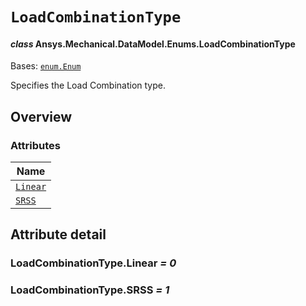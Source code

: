 # `LoadCombinationType`

<a id="ansys.mechanical.stubs.v242.Ansys.Mechanical.DataModel.Enums.LoadCombinationType"></a>

#### *class* Ansys.Mechanical.DataModel.Enums.LoadCombinationType

Bases: [`enum.Enum`](https://docs.python.org/3/library/enum.html#enum.Enum)

Specifies the Load Combination type.

<!-- !! processed by numpydoc !! -->

<a id="overview"></a>

## Overview

### Attributes

| Name |
| ---------------------------------------------------------------------------------------------------------------------- |
| [`Linear`](#LoadCombinationType.Linear) |
| [`SRSS`](#LoadCombinationType.SRSS) |

<a id="attribute-detail"></a>

## Attribute detail

<a id="LoadCombinationType.Linear"></a>

### LoadCombinationType.Linear *= 0*

<a id="LoadCombinationType.SRSS"></a>

### LoadCombinationType.SRSS *= 1*


